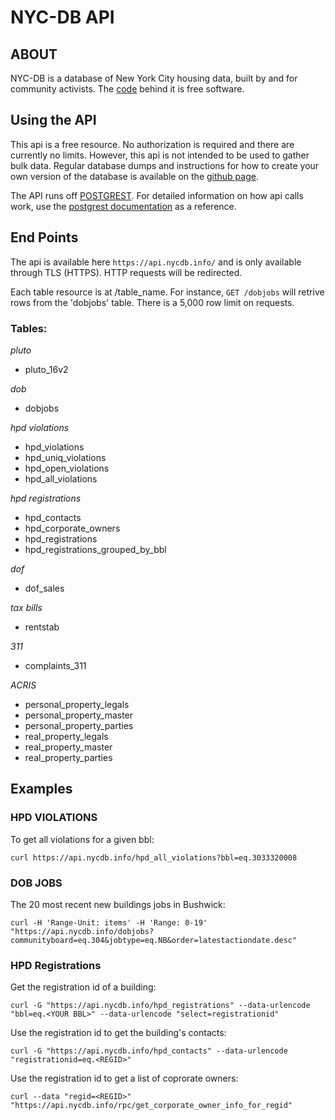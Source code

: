 # NYC-DB API

## ABOUT

NYC-DB is a database of New York City housing data, built by and for community activists. The [code](https://github.com/aepyornis/nyc-db) behind it is free software.

## Using the API

This api is a free resource. No authorization is required and there are currently no limits. However, this api is not intended to be used to gather bulk data. Regular database dumps and instructions for how to create your own version of the database is available on the [github page](https://github.com/aepyornis/nyc-db).

The API runs off [POSTGREST](https://postgrest.com). For detailed information on how api calls work, use the [postgrest documentation](https://postgrest.com/en/v0.4/api.html) as a reference.

## End Points

The api is available here ``` https://api.nycdb.info/ ``` and is only available through TLS (HTTPS). HTTP requests will be redirected.

Each table resource is at /table_name. For instance, ``` GET /dobjobs ``` will retrive rows from the 'dobjobs' table. There is a 5,000 row limit on requests.

### Tables:

*pluto*
  - pluto_16v2
 
*dob*
  - dobjobs
 
*hpd violations*
  - hpd_violations
  - hpd_uniq_violations
  - hpd_open_violations
  - hpd_all_violations

*hpd registrations*
  - hpd_contacts
  - hpd_corporate_owners
  - hpd_registrations
  - hpd_registrations_grouped_by_bbl

*dof*
  - dof_sales

*tax bills*
  - rentstab

*311*
  - complaints_311
 
*ACRIS*
  - personal_property_legals
  - personal_property_master
  - personal_property_parties
  - real_property_legals
  - real_property_master
  - real_property_parties


## Examples

### HPD VIOLATIONS

To get all violations for a given bbl:

```
curl https://api.nycdb.info/hpd_all_violations?bbl=eq.3033320008
```

### DOB JOBS


The 20 most recent new buildings jobs in Bushwick:

```
curl -H 'Range-Unit: items' -H 'Range: 0-19' "https://api.nycdb.info/dobjobs?communityboard=eq.304&jobtype=eq.NB&order=latestactiondate.desc"
```

### HPD Registrations

Get the registration id of a building:

```
curl -G "https://api.nycdb.info/hpd_registrations" --data-urlencode "bbl=eq.<YOUR BBL>" --data-urlencode "select=registrationid"
```

Use the registration id to get the building's contacts:

```
curl -G "https://api.nycdb.info/hpd_contacts" --data-urlencode "registrationid=eq.<REGID>"
```

Use the registration id to get a list of coprorate owners:

```
curl --data "regid=<REGID>" "https://api.nycdb.info/rpc/get_corporate_owner_info_for_regid"
```
